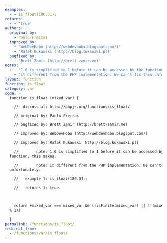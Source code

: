 ```yaml
---
examples:
  - - is_float(186.31);
returns:
  - - 'true'
authors:
  original by:
    - Paulo Freitas
  improved by:
    - 'WebDevHobo (http://webdevhobo.blogspot.com/)'
    - 'Rafał Kukawski (http://blog.kukawski.pl)'
  bugfixed by:
    - 'Brett Zamir (http://brett-zamir.me)'
notes:
  - - '1.0 is simplified to 1 before it can be accessed by the function, this makes'
    - "it different from the PHP implementation. We can't fix this unfortunately."
layout: function
function: is_float
category: var
code: >
  function is_float (mixed_var) {

    //  discuss at: http://phpjs.org/functions/is_float/

    // original by: Paulo Freitas

    // bugfixed by: Brett Zamir (http://brett-zamir.me)

    // improved by: WebDevHobo (http://webdevhobo.blogspot.com/)

    // improved by: Rafał Kukawski (http://blog.kukawski.pl)

    //        note: 1.0 is simplified to 1 before it can be accessed by the
  function, this makes

    //        note: it different from the PHP implementation. We can't fix this
  unfortunately.

    //   example 1: is_float(186.31);

    //   returns 1: true



    return +mixed_var === mixed_var && (!isFinite(mixed_var) || !!(mixed_var
  % 1))

  }
permalink: /functions/is_float/
redirect_from:
  - /functions/var/is_float/
---
```


<!-- WARNING! This file is auto generated by `npm run web:inject`, do not edit by hand -->
